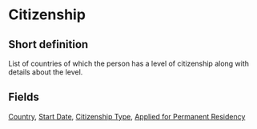 # Citizenship
## Short definition
List of countries of which the person has a level of citizenship along with details about the level.
## Fields
[Country](../Object-Fields/Citizenship/Country.md),
[Start Date](../Object-Fields/Citizenship/Start%20Date.md),
[Citizenship Type](../Object-Fields/Citizenship/Citizenship%20Type.md),
[Applied for Permanent Residency](../Object-Fields/Citizenship/Applied%20for%20Permanent%20Residency.md)
